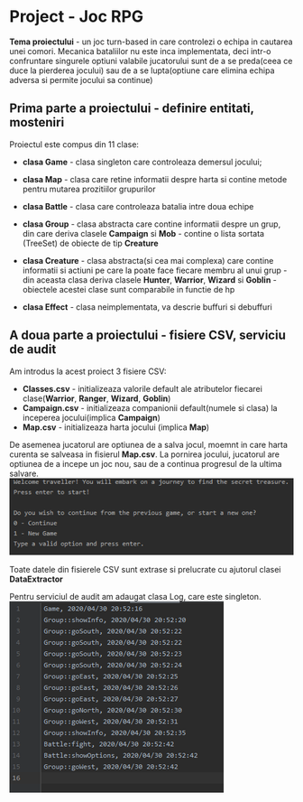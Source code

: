 # Project - Joc RPG

**Tema proiectului** - un joc turn-based in care controlezi o echipa in cautarea unei comori. Mecanica bataliilor nu este inca implementata,
deci intr-o confruntare singurele optiuni valabile jucatorului sunt de a se preda(ceea ce duce la pierderea jocului) sau de a se lupta(optiune care elimina echipa adversa si permite jocului sa continue)
## Prima parte a proiectului - definire entitati, mosteniri

Proiectul este compus din 11 clase:
- **clasa Game** - clasa singleton care controleaza demersul jocului;

- **clasa Map** -  clasa care retine informatii despre harta si contine metode pentru mutarea prozitiilor grupurilor

- **clasa Battle** - clasa care controleaza batalia intre doua echipe

- **clasa Group** - clasa abstracta care contine informatii despre un grup, din care deriva clasele **Campaign** si **Mob**
                  - contine o lista sortata (TreeSet) de obiecte de tip **Creature**
                  
- **clasa Creature** - clasa abstracta(si cea mai complexa) care contine informatii si actiuni pe care la poate face fiecare membru al unui grup
                     - din aceasta clasa deriva clasele **Hunter**, **Warrior**, **Wizard** si **Goblin**
                     - obiectele acestei clase sunt comparabile in functie de hp
                     
- **clasa Effect** - clasa neimplementata, va descrie buffuri si debuffuri


## A doua parte a proiectului - fisiere CSV, serviciu de audit

Am introdus la acest proiect 3 fisiere CSV:
- **Classes.csv** - initializeaza valorile default ale atributelor fiecarei clase(**Warrior**, **Ranger**, **Wizard**, **Goblin**)
- **Campaign.csv** - initializeaza companionii default(numele si clasa) la inceperea jocului(implica **Campaign**)
- **Map.csv** - initializeaza harta jocului (implica **Map**)

De asemenea jucatorul are optiunea de a salva jocul, moemnt in care harta curenta se salveasa in fisierul **Map.csv**.
La pornirea jocului, jucatorul are optiunea de a incepe un joc nou, sau de a continua progresul de la ultima salvare.
![img](https://raw.githubusercontent.com/stefzah/Project-PAO/master/b6cedbcae28ec078f362383d358512d6.png)

Toate datele din fisierele CSV sunt extrase si prelucrate cu ajutorul clasei **DataExtractor**

Pentru serviciul de audit am adaugat clasa Log, care este singleton.
![img](https://raw.githubusercontent.com/stefzah/Project-PAO/master/d32fce1ec29ea46ac90d2d49e339c46f.png)
